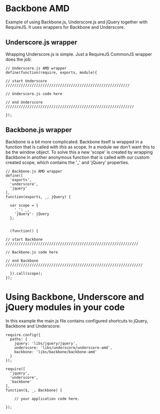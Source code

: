 # Backbone AMD

Example of using Backbone.js, Underscore.js and jQuery together with RequireJS. It uses wrappers for Backbone and Underscore.

## Underscore.js wrapper

Wrapping Underscore.js is simple. Just a RequireJS CommonJS wrapper does the job:

    // Underscore.js AMD wrapper
    define(function(require, exports, module){

    // start Underscore /////////////////////////////////////////////////////////

    // Underscore.js code here

    // end Underscore ///////////////////////////////////////////////////////////

    });

## Backbone.js wrapper

Backbone is a bit more complicated. Backbone itself is wrapped in a function that is called with *this* as scope. In a module we don't want this to be the window object. To solve this a new 'scope' is created by wrapping Backbone in another anonymous function that is called with our custom created scope, which contains the '_' and 'jQuery' properties.

    // Backbone.js AMD wrapper
    define([
      'exports',
      'underscore',
      'jquery'
    ],
    function(exports, _, jQuery) {

      var scope = {
        '_': _,
        'jQuery': jQuery
      };


      (function() {

    // start Backbone /////////////////////////////////////////////////////////////

    // Backbone.js code here

    // end Backbone ///////////////////////////////////////////////////////////////

      }).call(scope);
    });

# Using Backbone, Underscore and jQuery modules in your code

In this example the main.js file contains configured shortcuts to jQuery, Backbone and Underscore:

    require.config({
      paths: {
        jquery: 'libs/jquery/jquery',
        underscore: 'libs/underscore/underscore-amd',
        backbone: 'libs/backbone/backbone-amd'
      }
    });

    require([
      'jquery',
      'underscore',
      'backbone'
    ],
    function($, _, Backbone) {

        // your application code here.

    });